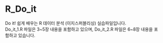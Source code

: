 # R_Do_it

Do it! 쉽게 배우는 R 데이터 분석 (이지스퍼블리싱) 실습파일입니다. </br>
Do_it_1.R 파일은 3~5장 내용을 포함하고 있으며,
Do_it_2.R 파일은 6~8장 내용을 포함하고 있습니다.
